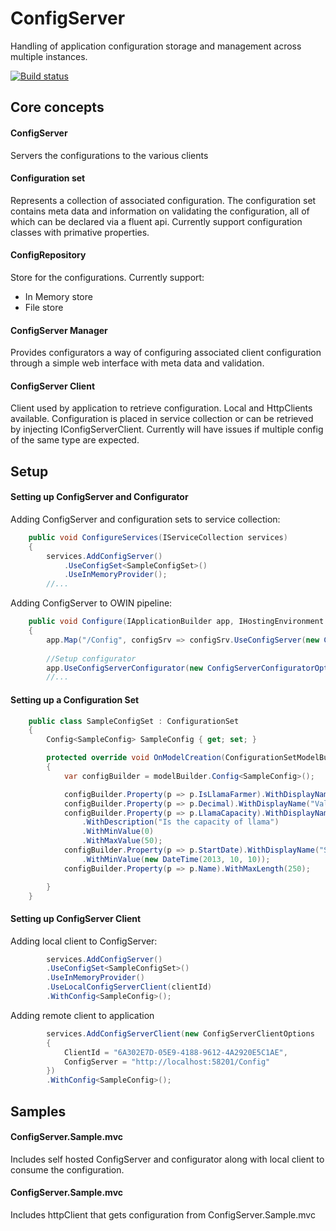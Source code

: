 # ConfigServer
Handling of application configuration storage and management across multiple instances.

[![Build status](https://ci.appveyor.com/api/projects/status/qmqipgjgyg70r3su/branch/master?svg=true)](https://ci.appveyor.com/project/PjMitchell/configserver/branch/master)

## Core concepts

#### ConfigServer
Servers the configurations to the various clients

#### Configuration set
Represents a collection of associated configuration. The configuration set contains meta data and information on validating the configuration, all of which can be declared via a fluent api.
Currently support configuration classes with primative properties.

#### ConfigRepository
Store for the configurations.
Currently support:
* In Memory store
* File store

#### ConfigServer Manager
Provides configurators a way of configuring associated client configuration through a simple web interface with meta data and validation.

#### ConfigServer Client 
Client used by application to retrieve configuration. Local and HttpClients available.
Configuration is placed in service collection or can be retrieved by injecting IConfigServerClient.
Currently will have issues if multiple config of the same type are expected.

## Setup

#### Setting up ConfigServer and Configurator

Adding ConfigServer and configuration sets to service collection:

```csharp
    public void ConfigureServices(IServiceCollection services)
    {
        services.AddConfigServer()
            .UseConfigSet<SampleConfigSet>()
            .UseInMemoryProvider();
        //...
```
Adding ConfigServer to OWIN pipeline:

```csharp
    public void Configure(IApplicationBuilder app, IHostingEnvironment env, ILoggerFactory loggerFactory)
    {          
        app.Map("/Config", configSrv => configSrv.UseConfigServer(new ConfigServerOptions()));
        
        //Setup configurator
        app.UseConfigServerConfigurator(new ConfigServerConfiguratorOptions());
        //...
```

#### Setting up a Configuration Set

```csharp
    public class SampleConfigSet : ConfigurationSet
    {
        Config<SampleConfig> SampleConfig { get; set; }

        protected override void OnModelCreation(ConfigurationSetModelBuilder modelBuilder)
        {
            var configBuilder = modelBuilder.Config<SampleConfig>();

            configBuilder.Property(p => p.IsLlamaFarmer).WithDisplayName("Is Llama farmer?").WithDescription("Is this a Llama farmer");
            configBuilder.Property(p => p.Decimal).WithDisplayName("Value").WithDescription("Is a value in decimal");
            configBuilder.Property(p => p.LlamaCapacity).WithDisplayName("Llama capacity")
                .WithDescription("Is the capacity of llama")
                .WithMinValue(0)
                .WithMaxValue(50);
            configBuilder.Property(p => p.StartDate).WithDisplayName("Start date")
                .WithMinValue(new DateTime(2013, 10, 10));
            configBuilder.Property(p => p.Name).WithMaxLength(250);

        }
    }
```


#### Setting up ConfigServer Client

Adding local client to ConfigServer:

```csharp
        services.AddConfigServer()
        .UseConfigSet<SampleConfigSet>()
        .UseInMemoryProvider()
        .UseLocalConfigServerClient(clientId)
        .WithConfig<SampleConfig>();
```

Adding remote client to application
```csharp
        services.AddConfigServerClient(new ConfigServerClientOptions
        {
            ClientId = "6A302E7D-05E9-4188-9612-4A2920E5C1AE",
            ConfigServer = "http://localhost:58201/Config"
        })
        .WithConfig<SampleConfig>();
```

## Samples

#### ConfigServer.Sample.mvc

Includes self hosted ConfigServer and configurator along with local client to consume the configuration.

#### ConfigServer.Sample.mvc

Includes httpClient that gets configuration from ConfigServer.Sample.mvc
